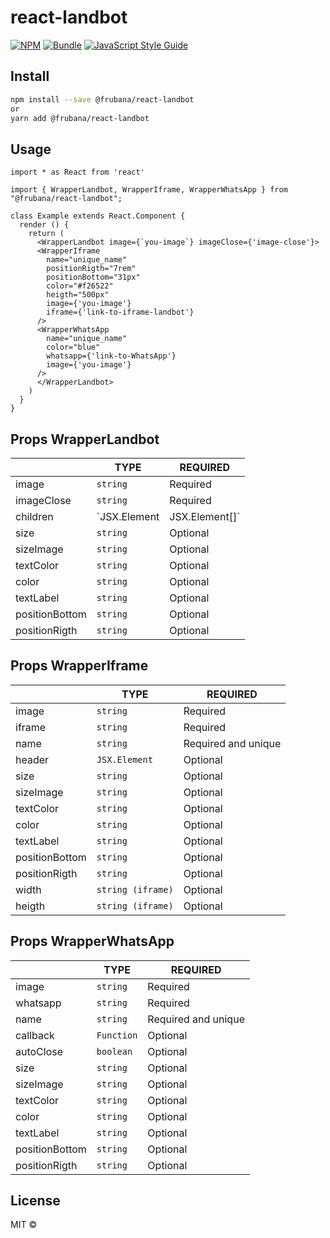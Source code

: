 # react-landbot

>

[![NPM](https://img.shields.io/npm/v/@frubana/react-landbot.svg)](https://www.npmjs.com/package/@frubana/react-landbot)
[![Bundle](https://badgen.net/bundlephobia/min/@frubana/react-landbot)](https://bundlephobia.com/result?p=@frubana/react-landbot@0.1.1) [![JavaScript Style Guide](https://img.shields.io/badge/code_style-standard-brightgreen.svg)](https://standardjs.com)

## Install

```bash
npm install --save @frubana/react-landbot
or
yarn add @frubana/react-landbot
```

## Usage

```tsx
import * as React from 'react'

import { WrapperLandbot, WrapperIframe, WrapperWhatsApp } from "@frubana/react-landbot";

class Example extends React.Component {
  render () {
    return (
      <WrapperLandbot image={`you-image`} imageClose={'image-close'}>
      <WrapperIframe
        name="unique_name"
        positionRigth="7rem"
        positionBottom="31px"
        color="#f26522"
        heigth="500px"
        image={'you-image'}
        iframe={'link-to-iframe-landbot'}
      />
      <WrapperWhatsApp
        name="unique_name"
        color="blue"
        whatsapp={'link-to-WhatsApp'}
        image={'you-image'}
      />
      </WrapperLandbot>
    )
  }
}
```

## Props WrapperLandbot
|                |TYPE                          |REQUIRED                         |
|----------------|-------------------------------|-----------------------------|
|image|`string`            |Required           |
|imageClose          |`string`            |Required           |
|children          |`JSX.Element | JSX.Element[]`            |Required           |
|size          |`string`            |Optional           |
|sizeImage          |`string`            |Optional           |
|textColor          |`string`            |Optional           |
|color          |`string`            |Optional           |
|textLabel          |`string`            |Optional           |
|positionBottom          |`string`            |Optional           |
|positionRigth          |`string`            |Optional           |

## Props WrapperIframe
|                |TYPE                          |REQUIRED                         |
|----------------|-------------------------------|-----------------------------|
|image|`string`            |Required           |
|iframe|`string`            |Required           |
|name          |`string`            |Required and unique          |
|header          |`JSX.Element`            |Optional           |
|size          |`string`            |Optional           |
|sizeImage          |`string`            |Optional           |
|textColor          |`string`            |Optional           |
|color          |`string`            |Optional           |
|textLabel          |`string`            |Optional           |
|positionBottom          |`string`            |Optional           |
|positionRigth          |`string`            |Optional           |
|width          |`string (iframe)`            |Optional           |
|heigth          |`string (iframe)`            |Optional           |

## Props WrapperWhatsApp
|                |TYPE                          |REQUIRED                         |
|----------------|-------------------------------|-----------------------------|
|image|`string`            |Required           |
|whatsapp|`string`            |Required           |
|name          |`string`            |Required and unique          |
|callback          |`Function`            |Optional           |
|autoClose          |`boolean`            |Optional           |
|size          |`string`            |Optional           |
|sizeImage          |`string`            |Optional           |
|textColor          |`string`            |Optional           |
|color          |`string`            |Optional           |
|textLabel          |`string`            |Optional           |
|positionBottom          |`string`            |Optional           |
|positionRigth          |`string`            |Optional           |



## License

MIT © [](https://github.com/)
